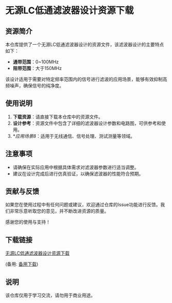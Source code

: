 # 无源LC低通滤波器设计资源下载

## 资源简介

本仓库提供了一个无源LC低通滤波器设计的资源文件，该滤波器设计的主要特点如下：

- **通带范围**：0~100MHz
- **阻带范围**：大于150MHz

该设计适用于需要对特定频率范围内的信号进行滤波的应用场景，能够有效抑制高频噪声，确保信号的纯净度。

## 使用说明

1. **下载资源**：请直接下载本仓库中的资源文件。
2. **设计参考**：资源文件中包含了详细的滤波器设计参数和电路图，可供参考和使用。
3. **应用场景8*：适用于无线通信、信号处理、测试测量等领域。

## 注意事项

- 请确保在实际应用中根据具体需求对滤波器参数进行适当调整。
- 建议在设计完成后进行仿真验证，以确保滤波器的性能符合预期。

## 贡献与反馈

如果您在使用过程中有任何问题或建议，欢迎通过仓库的Issue功能进行反馈。我们非常乐意听取您的意见，并不断改进资源的质量。

感谢您的使用与支持！

## 下载链接
[无源LC低通滤波器设计资源下载](https://pan.quark.cn/s/27fb9b80dced) 

(备用: [备用下载](https://pan.baidu.com/s/1DrkAAk22XtAB8I93Nix8Nw?pwd=1234))

## 说明

该仓库仅用于学习交流，请勿用于商业用途。

